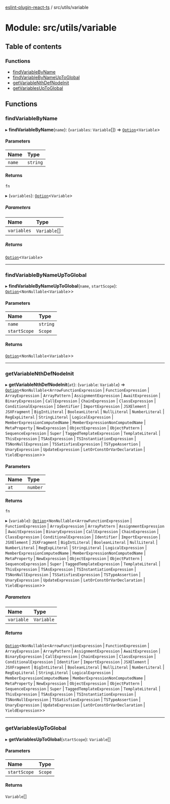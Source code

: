 [eslint-plugin-react-ts](../README.md) / src/utils/variable

# Module: src/utils/variable

## Table of contents

### Functions

- [findVariableByName](src_utils_variable.md#findvariablebyname)
- [findVariableByNameUpToGlobal](src_utils_variable.md#findvariablebynameuptoglobal)
- [getVariableNthDefNodeInit](src_utils_variable.md#getvariablenthdefnodeinit)
- [getVariablesUpToGlobal](src_utils_variable.md#getvariablesuptoglobal)

## Functions

### findVariableByName

▸ **findVariableByName**(`name`): (`variables`: `Variable`[]) => [`Option`](src_lib_primitives.O.md#option)<`Variable`\>

#### Parameters

| Name | Type |
| :------ | :------ |
| `name` | `string` |

#### Returns

`fn`

▸ (`variables`): [`Option`](src_lib_primitives.O.md#option)<`Variable`\>

##### Parameters

| Name | Type |
| :------ | :------ |
| `variables` | `Variable`[] |

##### Returns

[`Option`](src_lib_primitives.O.md#option)<`Variable`\>

___

### findVariableByNameUpToGlobal

▸ **findVariableByNameUpToGlobal**(`name`, `startScope`): [`Option`](src_lib_primitives.O.md#option)<`NonNullable`<`Variable`\>\>

#### Parameters

| Name | Type |
| :------ | :------ |
| `name` | `string` |
| `startScope` | `Scope` |

#### Returns

[`Option`](src_lib_primitives.O.md#option)<`NonNullable`<`Variable`\>\>

___

### getVariableNthDefNodeInit

▸ **getVariableNthDefNodeInit**(`at`): (`variable`: `Variable`) => [`Option`](src_lib_primitives.O.md#option)<`NonNullable`<`ArrowFunctionExpression` \| `FunctionExpression` \| `ArrayExpression` \| `ArrayPattern` \| `AssignmentExpression` \| `AwaitExpression` \| `BinaryExpression` \| `CallExpression` \| `ChainExpression` \| `ClassExpression` \| `ConditionalExpression` \| `Identifier` \| `ImportExpression` \| `JSXElement` \| `JSXFragment` \| `BigIntLiteral` \| `BooleanLiteral` \| `NullLiteral` \| `NumberLiteral` \| `RegExpLiteral` \| `StringLiteral` \| `LogicalExpression` \| `MemberExpressionComputedName` \| `MemberExpressionNonComputedName` \| `MetaProperty` \| `NewExpression` \| `ObjectExpression` \| `ObjectPattern` \| `SequenceExpression` \| `Super` \| `TaggedTemplateExpression` \| `TemplateLiteral` \| `ThisExpression` \| `TSAsExpression` \| `TSInstantiationExpression` \| `TSNonNullExpression` \| `TSSatisfiesExpression` \| `TSTypeAssertion` \| `UnaryExpression` \| `UpdateExpression` \| `LetOrConstOrVarDeclaration` \| `YieldExpression`\>\>

#### Parameters

| Name | Type |
| :------ | :------ |
| `at` | `number` |

#### Returns

`fn`

▸ (`variable`): [`Option`](src_lib_primitives.O.md#option)<`NonNullable`<`ArrowFunctionExpression` \| `FunctionExpression` \| `ArrayExpression` \| `ArrayPattern` \| `AssignmentExpression` \| `AwaitExpression` \| `BinaryExpression` \| `CallExpression` \| `ChainExpression` \| `ClassExpression` \| `ConditionalExpression` \| `Identifier` \| `ImportExpression` \| `JSXElement` \| `JSXFragment` \| `BigIntLiteral` \| `BooleanLiteral` \| `NullLiteral` \| `NumberLiteral` \| `RegExpLiteral` \| `StringLiteral` \| `LogicalExpression` \| `MemberExpressionComputedName` \| `MemberExpressionNonComputedName` \| `MetaProperty` \| `NewExpression` \| `ObjectExpression` \| `ObjectPattern` \| `SequenceExpression` \| `Super` \| `TaggedTemplateExpression` \| `TemplateLiteral` \| `ThisExpression` \| `TSAsExpression` \| `TSInstantiationExpression` \| `TSNonNullExpression` \| `TSSatisfiesExpression` \| `TSTypeAssertion` \| `UnaryExpression` \| `UpdateExpression` \| `LetOrConstOrVarDeclaration` \| `YieldExpression`\>\>

##### Parameters

| Name | Type |
| :------ | :------ |
| `variable` | `Variable` |

##### Returns

[`Option`](src_lib_primitives.O.md#option)<`NonNullable`<`ArrowFunctionExpression` \| `FunctionExpression` \| `ArrayExpression` \| `ArrayPattern` \| `AssignmentExpression` \| `AwaitExpression` \| `BinaryExpression` \| `CallExpression` \| `ChainExpression` \| `ClassExpression` \| `ConditionalExpression` \| `Identifier` \| `ImportExpression` \| `JSXElement` \| `JSXFragment` \| `BigIntLiteral` \| `BooleanLiteral` \| `NullLiteral` \| `NumberLiteral` \| `RegExpLiteral` \| `StringLiteral` \| `LogicalExpression` \| `MemberExpressionComputedName` \| `MemberExpressionNonComputedName` \| `MetaProperty` \| `NewExpression` \| `ObjectExpression` \| `ObjectPattern` \| `SequenceExpression` \| `Super` \| `TaggedTemplateExpression` \| `TemplateLiteral` \| `ThisExpression` \| `TSAsExpression` \| `TSInstantiationExpression` \| `TSNonNullExpression` \| `TSSatisfiesExpression` \| `TSTypeAssertion` \| `UnaryExpression` \| `UpdateExpression` \| `LetOrConstOrVarDeclaration` \| `YieldExpression`\>\>

___

### getVariablesUpToGlobal

▸ **getVariablesUpToGlobal**(`startScope`): `Variable`[]

#### Parameters

| Name | Type |
| :------ | :------ |
| `startScope` | `Scope` |

#### Returns

`Variable`[]
